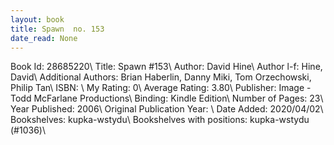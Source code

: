 ```yaml
---
layout: book
title: Spawn  no. 153
date_read: None
---
```


Book Id: 28685220\ 
Title: Spawn #153\ 
Author: David Hine\ 
Author l-f: Hine, David\ 
Additional Authors: Brian Haberlin, Danny Miki, Tom Orzechowski, Philip Tan\ 
ISBN: \ 
My Rating: 0\ 
Average Rating: 3.80\ 
Publisher: Image - Todd McFarlane Productions\ 
Binding: Kindle Edition\ 
Number of Pages: 23\ 
Year Published: 2006\ 
Original Publication Year: \ 
Date Added: 2020/04/02\ 
Bookshelves: kupka-wstydu\ 
Bookshelves with positions: kupka-wstydu (#1036)\ 

